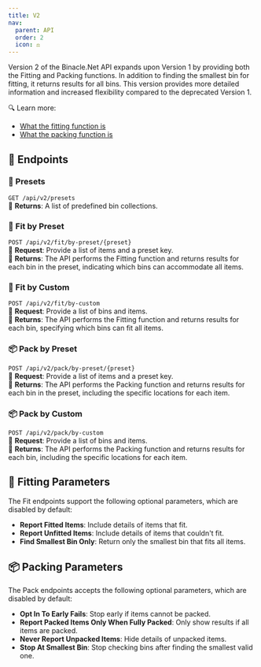 ```yaml
---
title: V2
nav:
  parent: API
  order: 2
  icon: ⚖️
---
```



Version 2 of the Binacle.Net API expands upon Version 1 by providing both the Fitting and Packing functions. In addition to finding the smallest bin for fitting, it returns results for all bins. This version provides more detailed information and increased flexibility compared to the deprecated Version 1.

🔍 Learn more:
- [What the fitting function is](../#-fitting)
- [What the packing function is](../#-packing)

## 🔌 Endpoints

### 📜 Presets
`GET /api/v2/presets` <br>
📩 **Returns**: A list of predefined bin collections. <br>

### 🧩 Fit by Preset
`POST /api/v2/fit/by-preset/{preset}` <br>
📡 **Request**: Provide a list of items and a preset key. <br>
📩 **Returns**: The API performs the Fitting function and returns results for each bin in the preset, indicating which bins can accommodate all items. <br>

### 🧩 Fit by Custom
`POST /api/v2/fit/by-custom` <br>
📡 **Request**: Provide a list of bins and items. <br>
📩 **Returns**: The API performs the Fitting function and returns results for each bin, specifying which bins can fit all items. <br>

### 📦 Pack by Preset
`POST /api/v2/pack/by-preset/{preset}` <br>
📡 **Request**: Provide a list of items and a preset key. <br>
📩 **Returns**: The API performs the Packing function and returns results for each bin in the preset, including the specific locations for each item. <br>

### 📦 Pack by Custom
`POST /api/v2/pack/by-custom` <br>
📡 **Request**: Provide a list of bins and items. <br>
📩 **Returns**: The API performs the Packing function and returns results for each bin, including the specific locations for each item. <br>


## 📐 Fitting Parameters
The Fit endpoints support the following optional parameters, which are disabled by default:
- **Report Fitted Items**: Include details of items that fit.
- **Report Unfitted Items**: Include details of items that couldn't fit.
- **Find Smallest Bin Only**: Return only the smallest bin that fits all items.

## 📦 Packing Parameters
The Pack endpoints accepts the following optional parameters, which are disabled by default:
- **Opt In To Early Fails**: Stop early if items cannot be packed.
- **Report Packed Items Only When Fully Packed**: Only show results if all items are packed.
- **Never Report Unpacked Items**: Hide details of unpacked items.
- **Stop At Smallest Bin**: Stop checking bins after finding the smallest valid one.